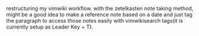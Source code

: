 restructuring my vimwiki workflow. with the zetelkasten note taking method, might be a good idea to make a reference note based on a date and just
tag the paragraph to access those notes easily with vimwikisearch tags(it is currently setup as Leader Key + T).
